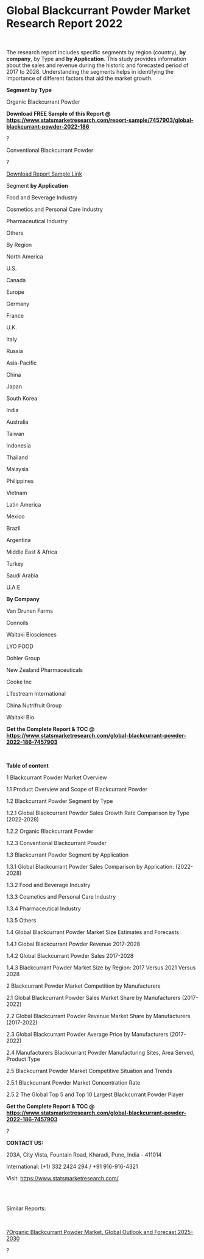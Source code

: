 <h1>Global Blackcurrant Powder Market Research Report 2022</h1><br/><p>The research report includes specific segments by region (country), <strong>by company</strong>, by Type and <strong>by Application</strong>. This study provides information about the sales and revenue during the historic and forecasted period of 2017 to 2028. Understanding the segments helps in identifying the importance of different factors that aid the market growth.</p>
 
 
 
 <p><strong>Segment by Type</strong></p>
 
 
 
 <p>Organic Blackcurrant Powder</p>
 
 
 
 <div><b>Download FREE Sample of this Report @ <a href="https://www.statsmarketresearch.com/download-free-sample/7457903/global-blackcurrant-powder-2022-186">https://www.statsmarketresearch.com/report-sample/7457903/global-blackcurrant-powder-2022-186</a></b></div>
 
 
 
 <p>? </p>
 
 
 
 <p>Conventional Blackcurrant Powder</p>
 
 
 
 <p>? </p>
 
 
 
 <p><a href="https://www.statsmarketresearch.com/download-free-sample/7457903/global-blackcurrant-powder-2022-186">Download Report Sample Link</a></p>
 
 
 
 <p>Segment <strong>by Application</strong></p>
 
 
 
 <p>Food and Beverage Industry</p>
 
 
 
 <p>Cosmetics and Personal Care Industry</p>
 
 
 
 <p>Pharmaceutical Industry</p>
 
 
 
 <p>Others</p>
 
 
 
 <p>By Region</p>
 
 
 
 <p>North America</p>
 
 
 
 <p>U.S.</p>
 
 
 
 <p>Canada</p>
 
 
 
 <p>Europe</p>
 
 
 
 <p>Germany</p>
 
 
 
 <p>France</p>
 
 
 
 <p>U.K.</p>
 
 
 
 <p>Italy</p>
 
 
 
 <p>Russia</p>
 
 
 
 <p>Asia-Pacific</p>
 
 
 
 <p>China</p>
 
 
 
 <p>Japan</p>
 
 
 
 <p>South Korea</p>
 
 
 
 <p>India</p>
 
 
 
 <p>Australia</p>
 
 
 
 <p>Taiwan</p>
 
 
 
 <p>Indonesia</p>
 
 
 
 <p>Thailand</p>
 
 
 
 <p>Malaysia</p>
 
 
 
 <p>Philippines</p>
 
 
 
 <p>Vietnam</p>
 
 
 
 <p>Latin America</p>
 
 
 
 <p>Mexico</p>
 
 
 
 <p>Brazil</p>
 
 
 
 <p>Argentina</p>
 
 
 
 <p>Middle East & Africa</p>
 
 
 
 <p>Turkey</p>
 
 
 
 <p>Saudi Arabia</p>
 
 
 
 <p>U.A.E</p>
 
 
 
 <p><strong>By Company</strong></p>
 
 
 
 <p>Van Drunen Farms</p>
 
 
 
 <p>Connoils</p>
 
 
 
 <p>Waitaki Biosciences</p>
 
 
 
 <p>LYO FOOD</p>
 
 
 
 <p>Dohler Group</p>
 
 
 
 <p>New Zealand Pharmaceuticals</p>
 
 
 
 <p>Cooke Inc</p>
 
 
 
 <p>Lifestream International</p>
 
 
 
 <p>China Nutrifruit Group</p>
 
 
 
 <p>Waitaki Bio</p>
 
 
 
 <div><b>Get the Complete Report & TOC @ <a href="https://www.statsmarketresearch.com/global-blackcurrant-powder-2022-186-7457903">https://www.statsmarketresearch.com/global-blackcurrant-powder-2022-186-7457903</a></b></div>
 
 
 
 <p><br />
 
 <b>Table of content</b></p>
 
 
 
 <p>1 Blackcurrant Powder Market Overview<br />
 
 1.1 Product Overview and Scope of Blackcurrant Powder<br />
 
 1.2 Blackcurrant Powder Segment by Type<br />
 
 1.2.1 Global Blackcurrant Powder Sales Growth Rate Comparison by Type (2022-2028)<br />
 
 1.2.2 Organic Blackcurrant Powder<br />
 
 1.2.3 Conventional Blackcurrant Powder<br />
 
 1.3 Blackcurrant Powder Segment by Application<br />
 
 1.3.1 Global Blackcurrant Powder Sales Comparison by Application: (2022-2028)<br />
 
 1.3.2 Food and Beverage Industry<br />
 
 1.3.3 Cosmetics and Personal Care Industry<br />
 
 1.3.4 Pharmaceutical Industry<br />
 
 1.3.5 Others<br />
 
 1.4 Global Blackcurrant Powder Market Size Estimates and Forecasts<br />
 
 1.4.1 Global Blackcurrant Powder Revenue 2017-2028<br />
 
 1.4.2 Global Blackcurrant Powder Sales 2017-2028<br />
 
 1.4.3 Blackcurrant Powder Market Size by Region: 2017 Versus 2021 Versus 2028<br />
 
 2 Blackcurrant Powder Market Competition by Manufacturers<br />
 
 2.1 Global Blackcurrant Powder Sales Market Share by Manufacturers (2017-2022)<br />
 
 2.2 Global Blackcurrant Powder Revenue Market Share by Manufacturers (2017-2022)<br />
 
 2.3 Global Blackcurrant Powder Average Price by Manufacturers (2017-2022)<br />
 
 2.4 Manufacturers Blackcurrant Powder Manufacturing Sites, Area Served, Product Type<br />
 
 2.5 Blackcurrant Powder Market Competitive Situation and Trends<br />
 
 2.5.1 Blackcurrant Powder Market Concentration Rate<br />
 
 2.5.2 The Global Top 5 and Top 10 Largest Blackcurrant Powder Player</p>
 
 
 
 <div><b>Get the Complete Report & TOC @ <a href="https://www.statsmarketresearch.com/global-blackcurrant-powder-2022-186-7457903">https://www.statsmarketresearch.com/global-blackcurrant-powder-2022-186-7457903</a></b></div>
 
 
 
 <p>? </p>
 
 
 
 <p><b>CONTACT US:</b><br />
 
 203A, City Vista, Fountain Road, Kharadi, Pune, India - 411014<br />
 
 International: (+1) 332 2424 294 / +91 916-916-4321<br />
 
 Visit: <a href="https://www.statsmarketresearch.com/">https://www.statsmarketresearch.com/</a><br />
 
 <br />
 
 <br />
 
 Similar Reports:<br />
 
 <br />
 
 <a href="https://www.statsmarketresearch.com/global-organic-blackcurrant-powder-forecast-2025-2030-973-8026320">?Organic Blackcurrant Powder Market, Global Outlook and Forecast 2025-2030</a><br />
 
 ? </p>